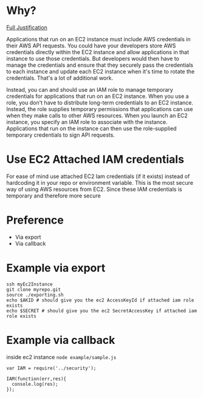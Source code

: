# Why?
[Full Justification](http://www.tonytruong.net/using-aws-temporary-security-credentials-on-ec2-with-node-js/)

Applications that run on an EC2 instance must include AWS credentials in their AWS API requests. You could have your developers store AWS credentials directly within the EC2 instance and allow applications in that instance to use those credentials. But developers would then have to manage the credentials and ensure that they securely pass the credentials to each instance and update each EC2 instance when it's time to rotate the credentials. That's a lot of additional work.

Instead, you can and should use an IAM role to manage temporary credentials for applications that run on an EC2 instance. When you use a role, you don't have to distribute long-term credentials to an EC2 instance. Instead, the role supplies temporary permissions that applications can use when they make calls to other AWS resources. When you launch an EC2 instance, you specify an IAM role to associate with the instance. Applications that run on the instance can then use the role-supplied temporary credentials to sign API requests.

# Use EC2 Attached IAM credentials
For ease of mind use attached EC2 Iam credentials (if it exists) instead of hardcoding it in your repo or environment variable.
This is the most secure way of using AWS resources from EC2. Since these IAM credentials is temporary and therefore more secure

# Preference
* Via export
* Via callback

# Example via export

```
ssh myEc2Instance
git clone myrepo.git
source ./exporting.sh
echo $AKID # should give you the ec2 AccessKeyId if attached iam role exists
echo $SECRET # should give you the ec2 SecretAccessKey if attached iam role exists
```

# Example via callback
inside ec2 instance
`node example/sample.js`
```
var IAM = require('../security');

IAM(function(err,res){
  console.log(res);
});
```
